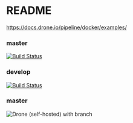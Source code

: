# README

https://docs.drone.io/pipeline/docker/examples/

### master
[![Build Status](http://home.louislabs.com:52101/api/badges/louiscklaw/drone-ci-playlist/status.svg?ref=refs/heads/master)](http://home.louislabs.com:52101/louiscklaw/drone-ci-playlist)


### develop
[![Build Status](http://home.louislabs.com:52101/api/badges/louiscklaw/drone-ci-playlist/status.svg?ref=refs/heads/develop)](http://home.louislabs.com:52101/louiscklaw/drone-ci-playlist)

### master
![Drone (self-hosted) with branch](https://img.shields.io/drone/build/louiscklaw/drone-ci-playlist/master?server=http%3A%2F%2Fhome.louislabs.com%3A52101&style=plastic)
